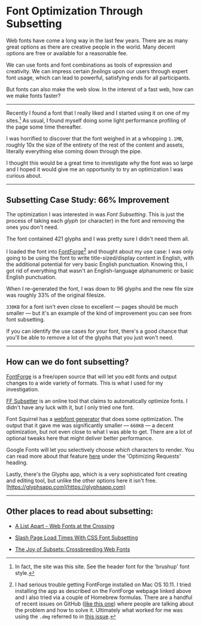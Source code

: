 # Font Optimization Through Subsetting

Web fonts have come a long way in the last few years. There are as many great
options as there are creative people in the world. Many decent options are free
or available for a reasonable fee.

We can use fonts and font combinations as tools of expression and creativity.
We can impress certain _feelings_ upon our users through expert font usage,
which can lead to powerful, satisfying ends for all participants.

But fonts can also make the web slow. In the interest of a fast web,
how can we make fonts faster?

---

Recently I found a font that I really liked and I started using it on one of my sites.[^1]
As usual, I found myself doing some light performance profiling of the page
some time thereafter.

I was horrified to discover that the font weighed in at a whopping `1.1MB`,
roughly 10x the size of the entirety of the rest of the content and assets,
literally everything else coming down through the pipe.

I thought this would be a great time to investigate _why_ the font was so large
and I hoped it would give me an opportunity to try an optimization
I was curious about.


---

## Subsetting Case Study: 66% Improvement

The optimization I was interested in was _Font Subsetting_.
This is just the process of taking each _glyph_ (or character) in the font
and removing the ones you don't need.

The font contained 421 glyphs and I was pretty sure I didn't need them all.

I loaded the font into [FontForge](http://fontforge.github.io)[^2] and thought
about my use case: I was only going to be using the font to write
title-sized/display content in English, with the additional potential for
very basic English punctuation. Knowing this, I got rid of everything that wasn't
an English-language alphanumeric or basic English punctuation.

When I re-generated the font, I was down to 96 glyphs and the new file size
was roughly 33% of the original filesize.

`330KB` for a font isn't even close to excellent &mdash; pages should be
much smaller &mdash; but it's an example of the kind of improvement you
can see from font subsetting.

If you can identify the use cases for your font, there's a good chance
that you'll be able to remove a lot of the glyphs that you just won't need.


---

## How can we do font subsetting?

[FontForge](http://fontforge.github.io) is a free/open source that will let you edit
fonts and output changes to a wide variety of formats. This is what I used
for my investigation.

[FF Subsetter](http://www.subsetter.com/) is an online tool
that claims to automatically optimize fonts. I didn't have any luck with it,
but I only tried one font.

Font Squirrel has a
[webfont generator](http://www.fontsquirrel.com/tools/webfont-generator)
that does some optimization. The output that it gave me was
significantly smaller &mdash; `660KB` &mdash; a decent optimization,
but not even close to what I was able to get.
There are a lot of optional tweaks here that might  deliver better performance.


Google Fonts will let you selectively choose _which_ characters to render.
You can read more about that feature
[here](https://developers.google.com/fonts/docs/getting_started?hl=en#Optimizing_Requests)
under the 'Optimizing Requests' heading.


Lastly, there's the Glyphs app, which is a very sophisticated font
creating and editing tool, but unlike the other options here it isn't free.
[https://glyphsapp.com](https://glyphsapp.com)

---

## Other places to read about subsetting:

- [A List Apart - Web Fonts at the Crossing](http://alistapart.com/article/fonts-at-the-crossing)

- [Slash Page Load Times With CSS Font Subsetting](http://thenewcode.com/878/Slash-Page-Load-Times-With-CSS-Font-Subsetting)

- [The Joy of Subsets: Crossbreeding Web Fonts](http://www.sitepoint.com/joy-of-subsets-web-fonts/)

[^1]: In fact, the site was this site. See the header font for the 'brushup'
      font style.
[^2]: I had serious trouble getting FontForge installed on Mac OS 10.11.
      I tried installing the app as described on the FontForge webpage linked above
      and I also tried via a couple of Homebrew formulas.
      There are a handful of recent issues on GitHub
      ([like this one](https://github.com/fontforge/fontforge/issues/2542))
      where people are talking about the problem and how to solve it.
      Ultimately what worked for me was using the `.dmg` referred to in
      [this issue](https://github.com/fontforge/fontforge/issues/2530#issuecomment-148997584).
